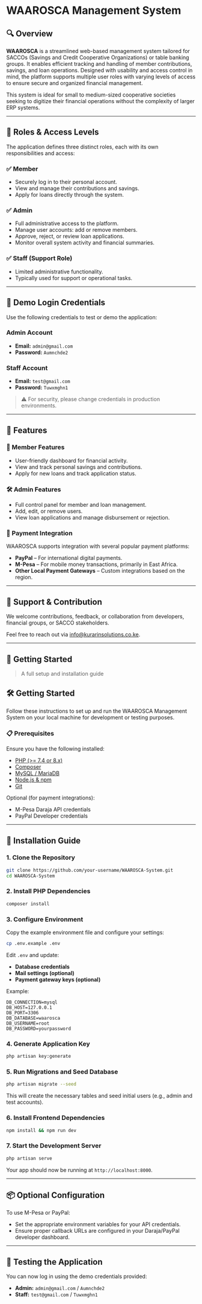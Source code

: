 
# WAAROSCA Management System

## 🔍 Overview

**WAAROSCA** is a streamlined web-based management system tailored for SACCOs (Savings and Credit Cooperative Organizations) or table banking groups. It enables efficient tracking and handling of member contributions, savings, and loan operations. Designed with usability and access control in mind, the platform supports multiple user roles with varying levels of access to ensure secure and organized financial management.

This system is ideal for small to medium-sized cooperative societies seeking to digitize their financial operations without the complexity of larger ERP systems.

---

## 👥 Roles & Access Levels

The application defines three distinct roles, each with its own responsibilities and access:

### ✅ Member
- Securely log in to their personal account.
- View and manage their contributions and savings.
- Apply for loans directly through the system.

### ✅ Admin
- Full administrative access to the platform.
- Manage user accounts: add or remove members.
- Approve, reject, or review loan applications.
- Monitor overall system activity and financial summaries.

### ✅ Staff (Support Role)
- Limited administrative functionality.
- Typically used for support or operational tasks.

---

## 🔐 Demo Login Credentials

Use the following credentials to test or demo the application:

### Admin Account
- **Email:** `admin@gmail.com`
- **Password:** `Aumnchde2`

### Staff Account
- **Email:** `test@gmail.com`
- **Password:** `Tuwxmghn1`

> ⚠️ For security, please change credentials in production environments.

---

## 🚀 Features

### 🧾 Member Features
- User-friendly dashboard for financial activity.
- View and track personal savings and contributions.
- Apply for new loans and track application status.

### 🛠️ Admin Features
- Full control panel for member and loan management.
- Add, edit, or remove users.
- View loan applications and manage disbursement or rejection.

### 🔌 Payment Integration
WAAROSCA supports integration with several popular payment platforms:
- **PayPal** – For international digital payments.
- **M-Pesa** – For mobile money transactions, primarily in East Africa.
- **Other Local Payment Gateways** – Custom integrations based on the region.

---

## 🤝 Support & Contribution

We welcome contributions, feedback, or collaboration from developers, financial groups, or SACCO stakeholders.

Feel free to reach out via info@kurarinsolutions.co.ke.

---

## 📌 Getting Started

> A full setup and installation guide

## 🛠️ Getting Started

Follow these instructions to set up and run the WAAROSCA Management System on your local machine for development or testing purposes.

### 📋 Prerequisites

Ensure you have the following installed:

- [PHP (>= 7.4 or 8.x)](https://www.php.net/)
- [Composer](https://getcomposer.org/)
- [MySQL / MariaDB](https://www.mysql.com/)
- [Node.js & npm](https://nodejs.org/)
- [Git](https://git-scm.com/)

Optional (for payment integrations):
- M-Pesa Daraja API credentials
- PayPal Developer credentials

---

## 🚀 Installation Guide

### 1. Clone the Repository

```bash
git clone https://github.com/your-username/WAAROSCA-System.git
cd WAAROSCA-System
```

### 2. Install PHP Dependencies

```bash
composer install
```

### 3. Configure Environment

Copy the example environment file and configure your settings:

```bash
cp .env.example .env
```

Edit `.env` and update:

- **Database credentials**
- **Mail settings (optional)**
- **Payment gateway keys (optional)**

Example:

```env
DB_CONNECTION=mysql
DB_HOST=127.0.0.1
DB_PORT=3306
DB_DATABASE=waarosca
DB_USERNAME=root
DB_PASSWORD=yourpassword
```

### 4. Generate Application Key

```bash
php artisan key:generate
```

### 5. Run Migrations and Seed Database

```bash
php artisan migrate --seed
```

This will create the necessary tables and seed initial users (e.g., admin and test accounts).

### 6. Install Frontend Dependencies

```bash
npm install && npm run dev
```

### 7. Start the Development Server

```bash
php artisan serve
```

Your app should now be running at `http://localhost:8000`.

---

## 📦 Optional Configuration

To use M-Pesa or PayPal:

- Set the appropriate environment variables for your API credentials.
- Ensure proper callback URLs are configured in your Daraja/PayPal developer dashboard.

---

## 🧪 Testing the Application

You can now log in using the demo credentials provided:

- **Admin:** `admin@gmail.com` / `Aumnchde2`
- **Staff:** `test@gmail.com` / `Tuwxmghn1`
